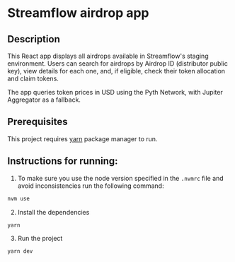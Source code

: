 # Streamflow airdrop app

## Description

This React app displays all airdrops available in Streamflow's staging environment. Users can search for airdrops by Airdrop ID (distributor public key), view details for each one, and, if eligible, check their token allocation and claim tokens.

The app queries token prices in USD using the Pyth Network, with Jupiter Aggregator as a fallback.

## Prerequisites

This project requires [yarn](https://yarnpkg.com/getting-started/install) package manager to run.

## Instructions for running:

1. To make sure you use the node version specified in the `.nvmrc` file and avoid inconsistencies run the following command:

```sh
nvm use
```

2. Install the dependencies

```sh
yarn
```

3. Run the project

```sh
yarn dev
```
